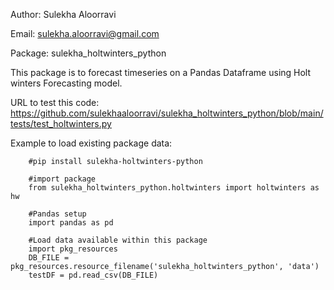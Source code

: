 Author: Sulekha Aloorravi

Email: sulekha.aloorravi@gmail.com

Package: sulekha_holtwinters_python

This package is to forecast timeseries on a Pandas Dataframe using Holt winters Forecasting model.

URL to test this code: https://github.com/sulekhaaloorravi/sulekha_holtwinters_python/blob/main/tests/test_holtwinters.py

Example to load existing package data:

        #pip install sulekha-holtwinters-python

        #import package
        from sulekha_holtwinters_python.holtwinters import holtwinters as hw

        #Pandas setup
        import pandas as pd

        #Load data available within this package
        import pkg_resources
        DB_FILE = pkg_resources.resource_filename('sulekha_holtwinters_python', 'data')
        testDF = pd.read_csv(DB_FILE)